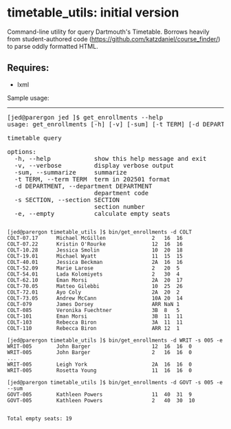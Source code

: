 # timetable_utils: initial version


Command-line utility for query Dartmouth's Timetable. Borrows heavily from 
student-authored code (https://github.com/katzdaniel/course_finder/) to parse 
oddly formatted HTML.

Requires:
------------
+ lxml


Sample usage:

-------------
<pre>
[jed@parergon jed ]$ get_enrollments --help                 
usage: get_enrollments [-h] [-v] [-sum] [-t TERM] [-d DEPARTMENT] [-s SECTION] [-e]

timetable query

options:
  -h, --help            show this help message and exit
  -v, --verbose         display verbose output
  -sum, --summarize     summarize
  -t TERM, --term TERM  term in 202501 format
  -d DEPARTMENT, --department DEPARTMENT
                        department code
  -s SECTION, --section SECTION
                        section number
  -e, --empty           calculate empty seats
</pre>

<code>
[jed@parergon timetable_utils ]$ bin/get_enrollments -d COLT
COLT-07.17      Michael McGillen               2   16  16 
COLT-07.22      Kristin O'Rourke               12  16  16 
COLT-10.28      Jessica Smolin                 10  20  18 
COLT-19.01      Michael Wyatt                  11  15  15 
COLT-40.01      Jessica Beckman                2A  16  16 
COLT-52.09      Marie Larose                   2   20  5  
COLT-54.01      Lada Kolomiyets                2   30  4  
COLT-62.10      Eman Morsi                     2A  20  17 
COLT-70.05      Matteo Gilebbi                 10  25  26 
COLT-72.01      Ayo Coly                       2A  20  2  
COLT-73.05      Andrew McCann                  10A 20  14 
COLT-079        James Dorsey                   ARR NaN 1  
COLT-085        Veronika Fuechtner             3B  8   5  
COLT-101        Eman Morsi                     3B  11  11 
COLT-103        Rebecca Biron                  3A  11  11 
COLT-110        Rebecca Biron                  ARR 12  1  
</code>

<code>
[jed@parergon timetable_utils ]$ bin/get_enrollments -d WRIT -s 005 -e 
WRIT-005        John Barger                    12  16  16  0  
WRIT-005        John Barger                    2   16  16  0  
...
WRIT-005        Leigh York                     2A  16  16  0  
WRIT-005        Rosetta Young                  11  16  16  0  
</code>


<code>
[jed@parergon timetable_utils ]$ bin/get_enrollments -d GOVT -s 005 -e --sum
GOVT-005        Kathleen Powers                11  40  31  9  
GOVT-005        Kathleen Powers                2   40  30  10 

Total empty seats: 19
</code>
